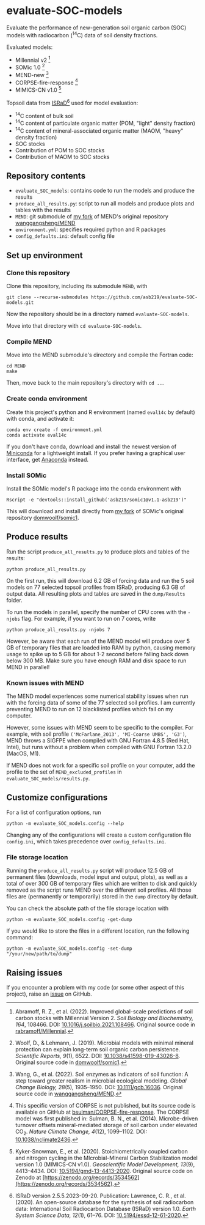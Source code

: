# evaluate-SOC-models

Evaluate the performance of new-generation soil organic carbon (SOC) models with radiocarbon (<sup>14</sup>C) data of soil density fractions.

Evaluated models:

* Millennial v2 [^1]
* SOMic 1.0 [^2]
* MEND-new [^3]
* CORPSE-fire-response [^4]
* MIMICS-CN v1.0 [^5]


Topsoil data from [ISRaD](https://soilradiocarbon.org)[^6] used for model evaluation:

* <sup>14</sup>C content of bulk soil
* <sup>14</sup>C content of particulate organic matter (POM, "light" density fraction)
* <sup>14</sup>C content of mineral-associated organic matter (MAOM, "heavy" density fraction)
* SOC stocks
* Contribution of POM to SOC stocks
* Contribution of MAOM to SOC stocks



[^1]: Abramoff, R. Z., et al. (2022). Improved global-scale predictions of soil carbon stocks with Millennial Version 2.
_Soil Biology and Biochemistry, 164_, 108466. DOI: [10.1016/j.soilbio.2021.108466](https://doi.org/10.1016/j.soilbio.2021.108466).
Original source code in [rabramoff/Millennial](https://github.com/rabramoff/Millennial).

[^2]: Woolf, D., & Lehmann, J. (2019). Microbial models with minimal mineral protection can explain long-term soil organic carbon persistence.
_Scientific Reports, 9_(1), 6522. DOI: [10.1038/s41598-019-43026-8](https://doi.org/10.1038/s41598-019-43026-8).
Original source code in [domwoolf/somic1](https://github.com/domwoolf/somic1).

[^3]: Wang, G., et al. (2022). Soil enzymes as indicators of soil function: A step toward greater realism in microbial ecological modeling.
_Global Change Biology, 28_(5), 1935–1950. DOI: [10.1111/gcb.16036](https://doi.org/10.1111/gcb.16036).
Original source code in [wanggangsheng/MEND](https://github.com/wanggangsheng/MEND).

[^4]: This specific version of CORPSE is not published, but its source code is available on GitHub at [bsulman/CORPSE-fire-response](https://github.com/bsulman/CORPSE-fire-response).
The CORPSE model was first published in:
Sulman, B. N., et al. (2014). Microbe-driven turnover offsets mineral-mediated storage of soil carbon under elevated CO<sub>2</sub>.
_Nature Climate Change, 4_(12), 1099–1102. DOI: [10.1038/nclimate2436](https://doi.org/10.1038/nclimate2436).

[^5]: Kyker-Snowman, E., et al. (2020). Stoichiometrically coupled carbon and nitrogen cycling in the
MIcrobial-MIneral Carbon Stabilization model version 1.0 (MIMICS-CN v1.0).
_Geoscientific Model Development, 13_(9), 4413–4434. DOI: [10.5194/gmd-13-4413-2020](https://doi.org/10.5194/gmd-13-4413-2020).
Original source code on Zenodo at [https://zenodo.org/records/3534562](https://zenodo.org/records/3534562).

[^6]: ISRaD version 2.5.5.2023-09-20. Publication:
Lawrence, C. R., et al. (2020). An open-source database for the synthesis of soil radiocarbon data:
International Soil Radiocarbon Database (ISRaD) version 1.0.
_Earth System Science Data, 12_(1), 61–76. DOI: [10.5194/essd-12-61-2020](https://doi.org/10.5194/essd-12-61-2020).



## Repository contents

* `evaluate_SOC_models`: contains code to run the models and produce the results
* `produce_all_results.py`: script to run all models and produce plots and tables with the results
* `MEND`: git submodule of [my fork](https://github.com/asb219/MEND) of MEND's original repository [wanggangsheng/MEND](https://github.com/wanggangsheng/MEND)
* `environment.yml`: specifies required python and R packages
* `config_defaults.ini`: default config file

[//]: # ( * `dump`: default directory for file storage )



## Set up environment

### Clone this repository

Clone this repository, including its submodule `MEND`, with
```
git clone --recurse-submodules https://github.com/asb219/evaluate-SOC-models.git
```

Now the repository should be in a directory named `evaluate-SOC-models`.

Move into that directory with `cd evaluate-SOC-models`.


### Compile MEND

Move into the MEND submodule's directory and compile the Fortran code:
```
cd MEND
make
```

Then, move back to the main repository's directory with `cd ..`.


### Create conda environment

Create this project's python and R environment (named `eval14c` by default) with conda, and activate it:
```
conda env create -f environment.yml
conda activate eval14c
```

If you don't have conda, download and install the newest version
of [Miniconda](https://docs.conda.io/en/latest/miniconda.html) for a lightweight install.
If you prefer having a graphical user interface, get [Anaconda](https://www.anaconda.com/download/) instead.


### Install SOMic

[//]: # ( Make sure that the conda environment `eval14c` is activated. )

Install the SOMic model's R package into the conda environment with
```
Rscript -e "devtools::install_github('asb219/somic1@v1.1-asb219')"
```

This will download and install directly from [my fork](https://github.com/asb219/somic1)
of SOMic's original repository [domwoolf/somic1](https://github.com/domwoolf/somic1).



## Produce results

Run the script `produce_all_results.py` to produce plots and tables
of the results:
```
python produce_all_results.py
```
On the first run, this will download 6.2 GB of forcing data
and run the 5 soil models on 77 selected topsoil profiles from ISRaD,
producing 6.3 GB of output data.
All resulting plots and tables are saved in the `dump/Results` folder.

To run the models in parallel, specify the number of CPU cores
with the `-njobs` flag.
For example, if you want to run on 7 cores, write
```
python produce_all_results.py -njobs 7
```

However, be aware that each run of the MEND model will produce
over 5 GB of temporary files that are loaded into RAM by python,
causing memory usage to spike up to 5 GB for about 1-2 second
before falling back down below 300 MB.
Make sure you have enough RAM and disk space to run MEND in parallel!


### Known issues with MEND

The MEND model experiences some numerical stability issues when run
with the forcing data of some of the 77 selected soil profiles.
I am currently preventing MEND to run on 12 blacklisted profiles which fail on my computer.

However, some issues with MEND seem to be specific to the compiler.
For example, with soil profile `('McFarlane_2013', 'MI-Coarse UMBS', 'G3')`,
MEND throws a SIGFPE when compiled with GNU Fortran 4.8.5 (Red Hat, Intel),
but runs without a problem when compiled with GNU Fortran 13.2.0 (MacOS, M1).

If MEND does not work for a specific soil profile on your computer,
add the profile to the set of `MEND_excluded_profiles` in `evaluate_SOC_models/results.py`.



## Customize configurations

For a list of configuration options, run
```
python -m evaluate_SOC_models.config --help
```

Changing any of the configurations will create a custom configuration file `config.ini`,
which takes precedence over `config_defaults.ini`.


### File storage location

Running the `produce_all_results.py` script will produce
12.5 GB of permanent files (downloads, model input and output, plots),
as well as a total of over 300 GB of temporary files which are written to disk
and quickly removed as the script runs MEND over the different soil profiles.
All those files are (permanently or temporarily) stored in the `dump` directory by default.

You can check the absolute path of the file storage location with
```
python -m evaluate_SOC_models.config -get-dump
```

If you would like to store the files in a different location, run the following command:
```
python -m evaluate_SOC_models.config -set-dump "/your/new/path/to/dump"
```


## Raising issues

If you encounter a problem with my code (or some other aspect of this project),
raise an [issue](https://github.com/asb219/evaluate-SOC-models/issues) on GitHub.
